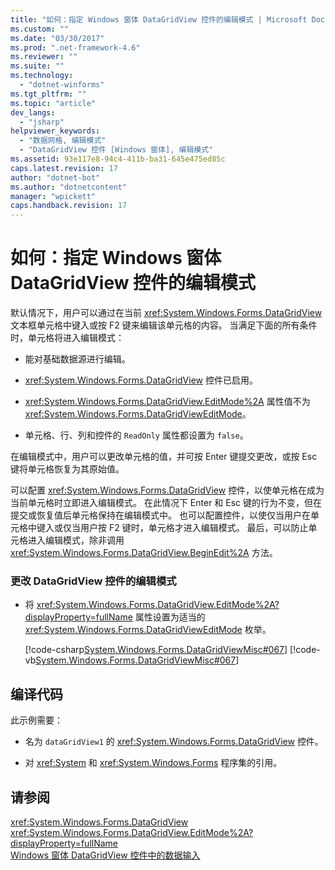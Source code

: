 ```yaml
---
title: "如何：指定 Windows 窗体 DataGridView 控件的编辑模式 | Microsoft Docs"
ms.custom: ""
ms.date: "03/30/2017"
ms.prod: ".net-framework-4.6"
ms.reviewer: ""
ms.suite: ""
ms.technology: 
  - "dotnet-winforms"
ms.tgt_pltfrm: ""
ms.topic: "article"
dev_langs: 
  - "jsharp"
helpviewer_keywords: 
  - "数据网格, 编辑模式"
  - "DataGridView 控件 [Windows 窗体], 编辑模式"
ms.assetid: 93e117e8-94c4-411b-ba31-645e475ed85c
caps.latest.revision: 17
author: "dotnet-bot"
ms.author: "dotnetcontent"
manager: "wpickett"
caps.handback.revision: 17
---
```

# 如何：指定 Windows 窗体 DataGridView 控件的编辑模式
默认情况下，用户可以通过在当前 <xref:System.Windows.Forms.DataGridView> 文本框单元格中键入或按 F2 键来编辑该单元格的内容。  当满足下面的所有条件时，单元格将进入编辑模式：  
  
-   能对基础数据源进行编辑。  
  
-   <xref:System.Windows.Forms.DataGridView> 控件已启用。  
  
-   <xref:System.Windows.Forms.DataGridView.EditMode%2A> 属性值不为 <xref:System.Windows.Forms.DataGridViewEditMode>。  
  
-   单元格、行、列和控件的 `ReadOnly` 属性都设置为 `false`。  
  
 在编辑模式中，用户可以更改单元格的值，并可按 Enter 键提交更改，或按 Esc 键将单元格恢复为其原始值。  
  
 可以配置 <xref:System.Windows.Forms.DataGridView> 控件，以使单元格在成为当前单元格时立即进入编辑模式。  在此情况下 Enter 和 Esc 键的行为不变，但在提交或恢复值后单元格保持在编辑模式中。  也可以配置控件，以使仅当用户在单元格中键入或仅当用户按 F2 键时，单元格才进入编辑模式。  最后，可以防止单元格进入编辑模式，除非调用 <xref:System.Windows.Forms.DataGridView.BeginEdit%2A> 方法。  
  
### 更改 DataGridView 控件的编辑模式  
  
-   将 <xref:System.Windows.Forms.DataGridView.EditMode%2A?displayProperty=fullName> 属性设置为适当的 <xref:System.Windows.Forms.DataGridViewEditMode> 枚举。  
  
     [!code-csharp[System.Windows.Forms.DataGridViewMisc#067](../../../../samples/snippets/csharp/VS_Snippets_Winforms/System.Windows.Forms.DataGridViewMisc/CS/datagridviewmisc.cs#067)]
     [!code-vb[System.Windows.Forms.DataGridViewMisc#067](../../../../samples/snippets/visualbasic/VS_Snippets_Winforms/System.Windows.Forms.DataGridViewMisc/VB/datagridviewmisc.vb#067)]  
  
## 编译代码  
 此示例需要：  
  
-   名为 `dataGridView1` 的 <xref:System.Windows.Forms.DataGridView> 控件。  
  
-   对 <xref:System> 和 <xref:System.Windows.Forms> 程序集的引用。  
  
## 请参阅  
 <xref:System.Windows.Forms.DataGridView>   
 <xref:System.Windows.Forms.DataGridView.EditMode%2A?displayProperty=fullName>   
 [Windows 窗体 DataGridView 控件中的数据输入](../../../../docs/framework/winforms/controls/data-entry-in-the-windows-forms-datagridview-control.md)
